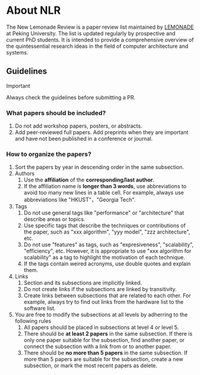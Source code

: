 # About NLR

The New Lemonade Review is a paper review list maintained by [LEMONADE](https://www.youwei.xyz) at Peking University. The list is updated regularly by prospective and current PhD students. It is intended to provide a comprehensive overview of the quintessential research ideas in the field of computer architecture and systems.

## Guidelines

> [!IMPORTANT]
> Always check the guidelines before submitting a PR.

### What papers should be included?

1. Do not add workshop papers, posters, or abstracts.
2. Add peer-reviewed full papers. Add preprints when they are important and have not been published in a conference or journal.

### How to organize the papers?

1. Sort the papers by year in descending order in the same subsection.
1. Authors
    1. Use the **affiliation** of the **corresponding/last author**.
    1. If the affiliation name is **longer than 3 words**, use abbreviations to avoid too many new lines in a table cell. For example, always use abbreviations like "HKUST"，"Georgia Tech". 
1. Tags
    1. Do not use general tags like "performance" or "architecture" that describe areas or topics.
    1. Use specific tags that describe the techniques or contributions of the paper, such as "xxx algorithm", "yyy model", "zzz architecture", etc.
    1. Do not use "features" as tags, such as "expresiveness", "scalability", "efficiency", etc. However, it is appropriate to use "xxx algorithm for scalability" as a tag to highlight the motivation of each technique.
    1. If the tags contain weired acronyms, use double quotes and explain them.
1. Links
    1. Section and its subsections are implicitly linked.
    1. Do not create links if the subsections are linked by transitivity.
    1. Create links between subsections that are related to each other. For example, always try to find out links from the hardware list to the software list.
1. You are free to modify the subsections at all levels by adherring to the following rules
    1. All papers should be placed in subsections at level 4 or level 5.
    1. There should be **at least 2 papers** in the same subsection. If there is only one paper suitable for the subsection, find another paper, or connect the subsection with a link from or to another paper.
    1. There should be **no more than 5 papers** in the same subsection. If more than 5 papers are suitable for the subsection, create a new subsection, or mark the most recent papers as delete.
